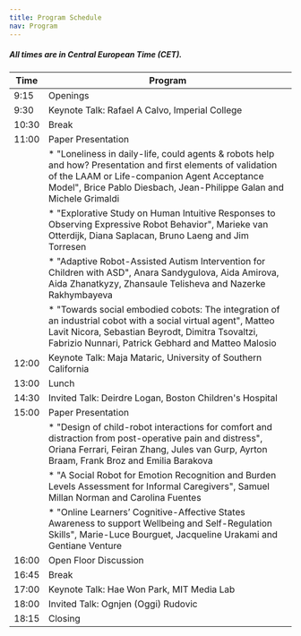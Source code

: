 ```yaml
---
title: Program Schedule
nav: Program
---
```


##### All times are in Central European Time (CET).


| Time      | Program                 | 
| --------- | ----------------------- | 
| 9:15      | Openings                | 
| 9:30      | Keynote Talk: Rafael A Calvo, Imperial College      | 
| 10:30     | Break                   | 
| 11:00     | Paper Presentation      |
|           | * "Loneliness in daily-life, could agents & robots help and how? Presentation and first elements of validation of the LAAM or Life-companion Agent Acceptance Model", Brice Pablo Diesbach, Jean-Philippe Galan and Michele Grimaldi |
|           | * "Explorative Study on Human Intuitive Responses to Observing Expressive Robot Behavior", Marieke van Otterdijk, Diana Saplacan, Bruno Laeng and Jim Torresen |
|           | * "Adaptive Robot-Assisted Autism Intervention for Children with ASD", Anara Sandygulova, Aida Amirova, Aida Zhanatkyzy, Zhansaule Telisheva and Nazerke Rakhymbayeva |
|           | * "Towards social embodied cobots: The integration of an industrial cobot with a social virtual agent", Matteo Lavit Nicora, Sebastian Beyrodt, Dimitra Tsovaltzi, Fabrizio Nunnari, Patrick Gebhard and Matteo Malosio |  
| 12:00     | Keynote Talk:  Maja Mataric, University of Southern California          | 
| 13:00     | Lunch            | 
| 14:30     | Invited Talk: Deirdre Logan, Boston Children's Hospital                 | 
| 15:00     | Paper Presentation |
|           | * "Design of child-robot interactions for comfort and distraction from post-operative pain and distress", Oriana Ferrari, Feiran Zhang, Jules van Gurp, Ayrton Braam, Frank Broz and Emilia Barakova |
|           | * "A Social Robot for Emotion Recognition and Burden Levels Assessment for Informal Caregivers", Samuel Millan Norman and Carolina Fuentes|
|           | * "Online Learners’ Cognitive-Affective States Awareness to support Wellbeing and Self-Regulation Skills", Marie-Luce Bourguet, Jacqueline Urakami and Gentiane Venture |  
| 16:00     | Open Floor Discussion | 
| 16:45     | Break                 | 
| 17:00     | Keynote Talk: Hae Won Park, MIT Media Lab          | 
| 18:00     | Invited Talk: Ognjen (Oggi) Rudovic          | 
| 18:15     | Closing               | 
